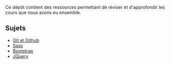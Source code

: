 Ce dépôt contient des ressources permettant de réviser et d'approfondir les cours que nous avons eu ensemble.

## Sujets

- [Git et Github](./git-github/BRISTOL.md)
- [Sass](./sass/BRISTOL.md)
- [Bootstrap](./bootstrap/BRISTOL.md)
- [JQuery](./jquery/BRISTOL.md)


